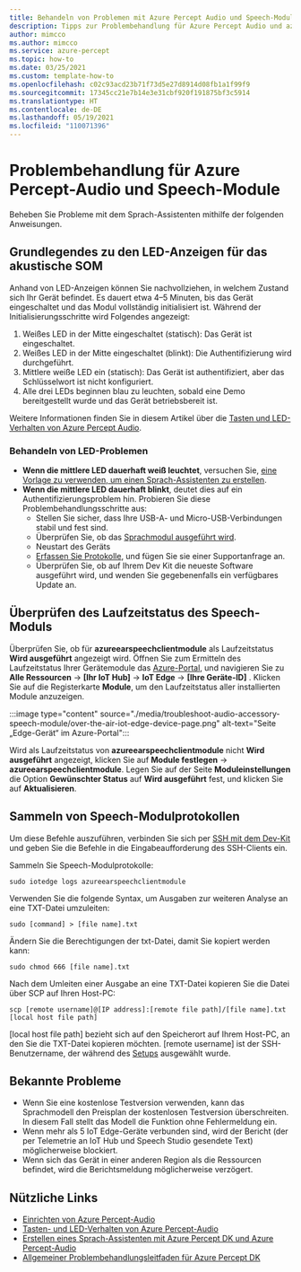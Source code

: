 ```yaml
---
title: Behandeln von Problemen mit Azure Percept Audio und Speech-Modulen
description: Tipps zur Problembehandlung für Azure Percept Audio und azureearspeechclientmodule
author: mimcco
ms.author: mimcco
ms.service: azure-percept
ms.topic: how-to
ms.date: 03/25/2021
ms.custom: template-how-to
ms.openlocfilehash: c02c93acd23b71f73d5e27d8914d08fb1a1f99f9
ms.sourcegitcommit: 17345cc21e7b14e3e31cbf920f191875bf3c5914
ms.translationtype: HT
ms.contentlocale: de-DE
ms.lasthandoff: 05/19/2021
ms.locfileid: "110071396"
---
```

# <a name="azure-percept-audio-and-speech-module-troubleshooting"></a>Problembehandlung für Azure Percept-Audio und Speech-Module

Beheben Sie Probleme mit dem Sprach-Assistenten mithilfe der folgenden Anweisungen.

## <a name="understanding-ear-som-led-indicators"></a>Grundlegendes zu den LED-Anzeigen für das akustische SOM

Anhand von LED-Anzeigen können Sie nachvollziehen, in welchem Zustand sich Ihr Gerät befindet. Es dauert etwa 4–5 Minuten, bis das Gerät eingeschaltet und das Modul vollständig initialisiert ist. Während der Initialisierungsschritte wird Folgendes angezeigt:

1. Weißes LED in der Mitte eingeschaltet (statisch): Das Gerät ist eingeschaltet.
1. Weißes LED in der Mitte eingeschaltet (blinkt): Die Authentifizierung wird durchgeführt.
1. Mittlere weiße LED ein (statisch): Das Gerät ist authentifiziert, aber das Schlüsselwort ist nicht konfiguriert.
1. Alle drei LEDs beginnen blau zu leuchten, sobald eine Demo bereitgestellt wurde und das Gerät betriebsbereit ist.

Weitere Informationen finden Sie in diesem Artikel über die [Tasten und LED-Verhalten von Azure Percept Audio](./audio-button-led-behavior.md).

### <a name="troubleshooting-led-issues"></a>Behandeln von LED-Problemen
- **Wenn die mittlere LED dauerhaft weiß leuchtet**, versuchen Sie, [eine Vorlage zu verwenden, um einen Sprach-Assistenten zu erstellen](./tutorial-no-code-speech.md).
- **Wenn die mittlere LED dauerhaft blinkt**, deutet dies auf ein Authentifizierungsproblem hin. Probieren Sie diese Problembehandlungsschritte aus:
    - Stellen Sie sicher, dass Ihre USB-A- und Micro-USB-Verbindungen stabil und fest sind. 
    - Überprüfen Sie, ob das [Sprachmodul ausgeführt wird](./troubleshoot-audio-accessory-speech-module.md#checking-runtime-status-of-the-speech-module).
    - Neustart des Geräts
    - [Erfassen Sie Protokolle](./troubleshoot-audio-accessory-speech-module.md#collecting-speech-module-logs), und fügen Sie sie einer Supportanfrage an.
    - Überprüfen Sie, ob auf Ihrem Dev Kit die neueste Software ausgeführt wird, und wenden Sie gegebenenfalls ein verfügbares Update an.

## <a name="checking-runtime-status-of-the-speech-module"></a>Überprüfen des Laufzeitstatus des Speech-Moduls

Überprüfen Sie, ob für **azureearspeechclientmodule** als Laufzeitstatus **Wird ausgeführt** angezeigt wird. Öffnen Sie zum Ermitteln des Laufzeitstatus Ihrer Gerätemodule das [Azure-Portal](https://portal.azure.com/), und navigieren Sie zu **Alle Ressourcen** ->  **[Ihr IoT Hub]**  -> **IoT Edge** ->  **[Ihre Geräte-ID]** . Klicken Sie auf die Registerkarte **Module**, um den Laufzeitstatus aller installierten Module anzuzeigen.

:::image type="content" source="./media/troubleshoot-audio-accessory-speech-module/over-the-air-iot-edge-device-page.png" alt-text="Seite „Edge-Gerät“ im Azure-Portal":::

Wird als Laufzeitstatus von **azureearspeechclientmodule** nicht **Wird ausgeführt** angezeigt, klicken Sie auf **Module festlegen** -> **azureearspeechclientmodule**. Legen Sie auf der Seite **Moduleinstellungen** die Option **Gewünschter Status** auf **Wird ausgeführt** fest, und klicken Sie auf **Aktualisieren**.

## <a name="collecting-speech-module-logs"></a>Sammeln von Speech-Modulprotokollen

Um diese Befehle auszuführen, verbinden Sie sich per [SSH mit dem Dev-Kit](./how-to-ssh-into-percept-dk.md) und geben Sie die Befehle in die Eingabeaufforderung des SSH-Clients ein.

Sammeln Sie Speech-Modulprotokolle:

```console
sudo iotedge logs azureearspeechclientmodule
```

Verwenden Sie die folgende Syntax, um Ausgaben zur weiteren Analyse an eine TXT-Datei umzuleiten:

```console
sudo [command] > [file name].txt
```

Ändern Sie die Berechtigungen der txt-Datei, damit Sie kopiert werden kann:

```console
sudo chmod 666 [file name].txt
```

Nach dem Umleiten einer Ausgabe an eine TXT-Datei kopieren Sie die Datei über SCP auf Ihren Host-PC:

```console
scp [remote username]@[IP address]:[remote file path]/[file name].txt [local host file path]
```

[local host file path] bezieht sich auf den Speicherort auf Ihrem Host-PC, an den Sie die TXT-Datei kopieren möchten. [remote username] ist der SSH-Benutzername, der während des [Setups](./quickstart-percept-dk-set-up.md) ausgewählt wurde.

## <a name="known-issues"></a>Bekannte Probleme
- Wenn Sie eine kostenlose Testversion verwenden, kann das Sprachmodell den Preisplan der kostenlosen Testversion überschreiten. In diesem Fall stellt das Modell die Funktion ohne Fehlermeldung ein.
- Wenn mehr als 5 IoT Edge-Geräte verbunden sind, wird der Bericht (der per Telemetrie an IoT Hub und Speech Studio gesendete Text) möglicherweise blockiert.
- Wenn sich das Gerät in einer anderen Region als die Ressourcen befindet, wird die Berichtsmeldung möglicherweise verzögert. 

## <a name="useful-links"></a>Nützliche Links
- [Einrichten von Azure Percept-Audio](./quickstart-percept-audio-setup.md)
- [Tasten- und LED-Verhalten von Azure Percept-Audio](./audio-button-led-behavior.md)
- [Erstellen eines Sprach-Assistenten mit Azure Percept DK und Azure Percept-Audio](./tutorial-no-code-speech.md)
- [Allgemeiner Problembehandlungsleitfaden für Azure Percept DK](./troubleshoot-dev-kit.md)
